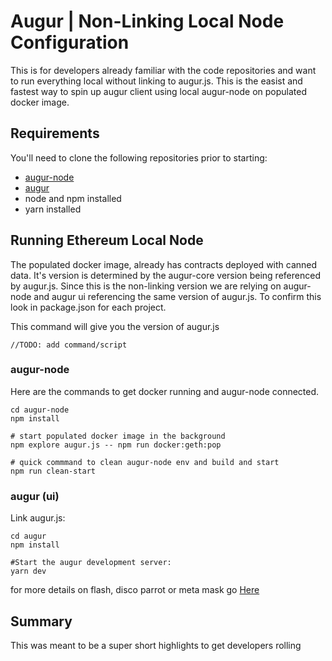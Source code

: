 # Augur | Non-Linking Local Node Configuration

This is for developers already familiar with the code repositories and want to run everything local without linking to augur.js.  This is the easist and fastest way to spin up augur client using local augur-node on populated docker image.

## Requirements

You'll need to clone the following repositories prior to starting:

* [augur-node](https://github.com/AugurProject/augur-node)
* [augur](https://github.com/AugurProject/augur)
* node and npm installed
* yarn installed

## Running Ethereum Local Node

The populated docker image, already has contracts deployed with canned data. It's version is determined by the augur-core version being referenced by augur.js. Since this is the non-linking version we are relying on augur-node and augur ui referencing the same version of augur.js. To confirm this look in package.json for each project. 

This command will give you the version of augur.js 

    //TODO: add command/script 

### augur-node

Here are the commands to get docker running and augur-node connected. 

    cd augur-node
    npm install
    
    # start populated docker image in the background
    npm explore augur.js -- npm run docker:geth:pop

    # quick commmand to clean augur-node env and build and start
    npm run clean-start

### augur (ui)

Link augur.js:

    cd augur
    npm install

    #Start the augur development server:
    yarn dev

for more details on flash, disco parrot or meta mask go [Here](./dev-local-node.md)

## Summary

This was meant to be a super short highlights to get developers rolling
